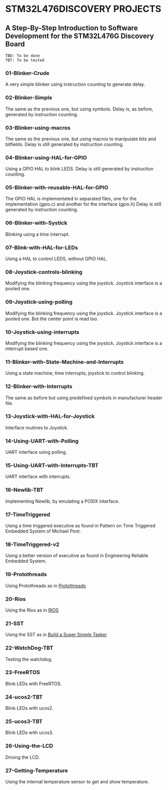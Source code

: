 STM32L476DISCOVERY PROJECTS
====================

## A Step-By-Step Introduction to Software Development for the STM32L476G Discovery Board

    TBD: To be done
    TBT: To be tested

### 01-Blinker-Crude

A very simple blinker using instruction counting to generate delay.

### 02-Blinker-Simple

The same as the previous one, but using symbols. Delay is, as before, generated by instruction counting.

### 03-Blinker-using-macros

The same as the previous one, but using macros to manipulate bits and bitfields. Delay is  still generated by instruction counting.

### 04-Blinker-using-HAL-for-GPIO

Using a GPIO HAL to blink LEDS. Delay is  still generated by instruction counting.

### 05-Blinker-with-reusable-HAL-for-GPIO

The GPIO HAL is implementated in separated files, one for the implementation (gpio.c) and another for the interface (gpio.h) Delay is  still generated by instruction counting.

### 06-Blinker-with-Systick

Blinking using a time interrupt.

### 07-Blink-with-HAL-for-LEDs

Using a HAL to control LEDS, without GPIO HAL. 

### 08-Joystick-controls-blinking

Modifying the blinking frequency using the joystick. Joystick interface is a pooled one.


### 09-Joystick-using-polling

Modifying the blinking frequency using the joystick. Joystick interface is a pooled one.
But the center point is read too.

### 10-Joystick-using-interrupts

Modifying the blinking frequency using the joystick. Joystick interface is a interrupt based one.

### 11-Blinker-with-State-Machine-and-Interrupts

Using a state machine, time interrupts, joystick to control blinking.

### 12-Blinker-with-Interrupts

The same as before but using predefined symbols in manufacturer header file.

### 13-Joystick-with-HAL-for-Joystick

Interface routines to Joystick.

### 14-Using-UART-with-Polling

UART interface using polling.

### 15-Using-UART-with-Interrupts-TBT

UART interface with interrupts.

### 16-Newlib-TBT

Implementing Newlib, by emulating a POSIX interface.

### 17-TimeTriggered

Using a time triggered executive as found in Pattern on Time Triggered Embedded System of Michael Pont. 

### 18-TimeTriggered-v2

Using a better version of executive as found in Engineering Reliable Embedded System.

### 19-Protothreads

Using Protothreads as in [Protothreads](http://dunkels.com/adam/pt/)

### 20-Rios

Using the Rios as in [RIOS](https://www.cs.ucr.edu/~vahid/rios/)


### 21-SST

Using the SST as in  [Build a Super Simple Tasker](https://www.embedded.com/build-a-super-simple-tasker/)

### 22-WatchDog-TBT

Testing the watchdog.

### 23-FreeRTOS

Blink LEDs with FreeRTOS.

### 24-ucos2-TBT

Blink LEDs with ucos2.

### 25-ucos3-TBT

Blink LEDs with ucos3.

### 26-Using-the-LCD

Driving the LCD.

### 27-Getting-Temperature

Using the internal temperature sensor to get and show temperature.



